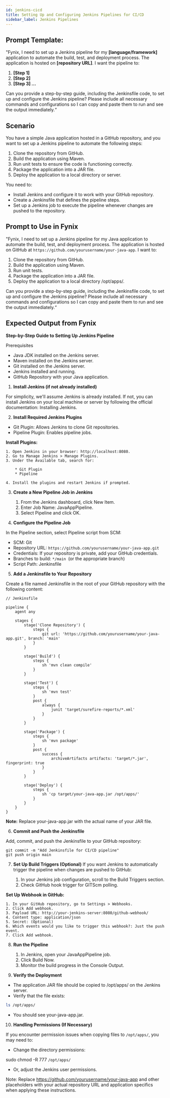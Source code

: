 ```yaml
---
id: jenkins-cicd
title: Setting Up and Configuring Jenkins Pipelines for CI/CD
sidebar_label: Jenkins Pipelines
---
```


## Prompt Template:
"Fynix, I need to set up a Jenkins pipeline for my **[language/framework]** application to automate the build, test, and deployment process. The application is hosted on **[repository URL]**. I want the pipeline to:

1. **[Step 1]**
2. **[Step 2]**
3. **[Step 3] ...**

Can you provide a step-by-step guide, including the Jenkinsfile code, to set up and configure the Jenkins pipeline? Please include all necessary commands and configurations so I can copy and paste them to run and see the output immediately.“

## Scenario

You have a simple Java application hosted in a GitHub repository, and you want to set up a Jenkins pipeline to automate the following steps:

1. Clone the repository from GitHub.
2. Build the application using Maven.
3. Run unit tests to ensure the code is functioning correctly.
4. Package the application into a JAR file.
5. Deploy the application to a local directory or server.

You need to:

* Install Jenkins and configure it to work with your GitHub repository.
* Create a Jenkinsfile that defines the pipeline steps.
* Set up a Jenkins job to execute the pipeline whenever changes are pushed to the repository.


## Prompt to Use in Fynix

"Fynix, I need to set up a Jenkins pipeline for my Java application to automate the build, test, and deployment process. The application is hosted on GitHub at `https://github.com/yourusername/your-java-app`. I want to:

1. Clone the repository from GitHub.
2. Build the application using Maven.
3. Run unit tests.
4. Package the application into a JAR file.
5. Deploy the application to a local directory /opt/apps/.

Can you provide a step-by-step guide, including the Jenkinsfile code, to set up and configure the Jenkins pipeline? Please include all necessary commands and configurations so I can copy and paste them to run and see the output immediately.“


## Expected Output from Fynix

**Step-by-Step Guide to Setting Up Jenkins Pipeline**

Prerequisites

* Java JDK installed on the Jenkins server.
* Maven installed on the Jenkins server.
* Git installed on the Jenkins server.
* Jenkins installed and running.
* GitHub Repository with your Java application.

1. **Install Jenkins (if not already installed)**

For simplicity, we'll assume Jenkins is already installed. If not, you can install Jenkins on your local machine or server by following the official documentation: Installing Jenkins.

2. **Install Required Jenkins Plugins**

* Git Plugin: Allows Jenkins to clone Git repositories.
* Pipeline Plugin: Enables pipeline jobs.

**Install Plugins:**

    1. Open Jenkins in your browser: http://localhost:8080.
    2. Go to Manage Jenkins > Manage Plugins.
    3. Under the Available tab, search for:

        * Git Plugin
        * Pipeline

    4. Install the plugins and restart Jenkins if prompted.

3. **Create a New Pipeline Job in Jenkins**

    1. From the Jenkins dashboard, click New Item.
    2. Enter Job Name: JavaAppPipeline.
    3. Select Pipeline and click OK.

4. **Configure the Pipeline Job**

In the Pipeline section, select Pipeline script from SCM:

* SCM: Git
* Repository URL: `https://github.com/yourusername/your-java-app.git`
* Credentials: If your repository is private, add your GitHub credentials.
* Branches to build: `*/main `(or the appropriate branch)
* Script Path: Jenkinsfile

5. **Add a Jenkinsfile to Your Repository**

Create a file named Jenkinsfile in the root of your GitHub repository with the following content:

```
// Jenkinsfile

pipeline {
    agent any

    stages {
        stage('Clone Repository') {
            steps {
                git url: 'https://github.com/yourusername/your-java-app.git', branch: 'main'
            }
        }

        stage('Build') {
            steps {
                sh 'mvn clean compile'
            }
        }

        stage('Test') {
            steps {
                sh 'mvn test'
            }
            post {
                always {
                    junit 'target/surefire-reports/*.xml'
                }
            }
        }

        stage('Package') {
            steps {
                sh 'mvn package'
            }
            post {
                success {
                    archiveArtifacts artifacts: 'target/*.jar', fingerprint: true
                }
            }
        }

        stage('Deploy') {
            steps {
                sh 'cp target/your-java-app.jar /opt/apps/'
            }
        }
    }
}
```

**Note:** Replace your-java-app.jar with the actual name of your JAR file.


6. **Commit and Push the Jenkinsfile**

Add, commit, and push the Jenkinsfile to your GitHub repository:

```git add Jenkinsfile
git commit -m "Add Jenkinsfile for CI/CD pipeline"
git push origin main
```

7. **Set Up Build Triggers (Optional)**
If you want Jenkins to automatically trigger the pipeline when changes are pushed to GitHub:

    1. In your Jenkins job configuration, scroll to the Build Triggers section.
    2. Check GitHub hook trigger for GITScm polling.

**Set Up Webhook in GitHub:**

    1. In your GitHub repository, go to Settings > Webhooks.
    2. Click Add webhook.
    3. Payload URL: http://your-jenkins-server:8080/github-webhook/
    4. Content type: application/json
    5. Secret: (Optional)
    6. Which events would you like to trigger this webhook?: Just the push event.
    7. Click Add webhook.

8. **Run the Pipeline**

    1. In Jenkins, open your JavaAppPipeline job.
    2. Click Build Now.
    3. Monitor the build progress in the Console Output.

9. **Verify the Deployment**

* The application JAR file should be copied to /opt/apps/ on the Jenkins server.
* Verify that the file exists:
```bash
ls /opt/apps/
```
* You should see your-java-app.jar.

10. **Handling Permissions (If Necessary)**

If you encounter permission issues when copying files to `/opt/apps/`, you may need to:

* Change the directory permissions:

sudo chmod -R 777 `/opt/apps/`

* Or, adjust the Jenkins user permissions.






Note: Replace https://github.com/yourusername/your-java-app and other placeholders with your actual repository URL and application specifics when applying these instructions.
